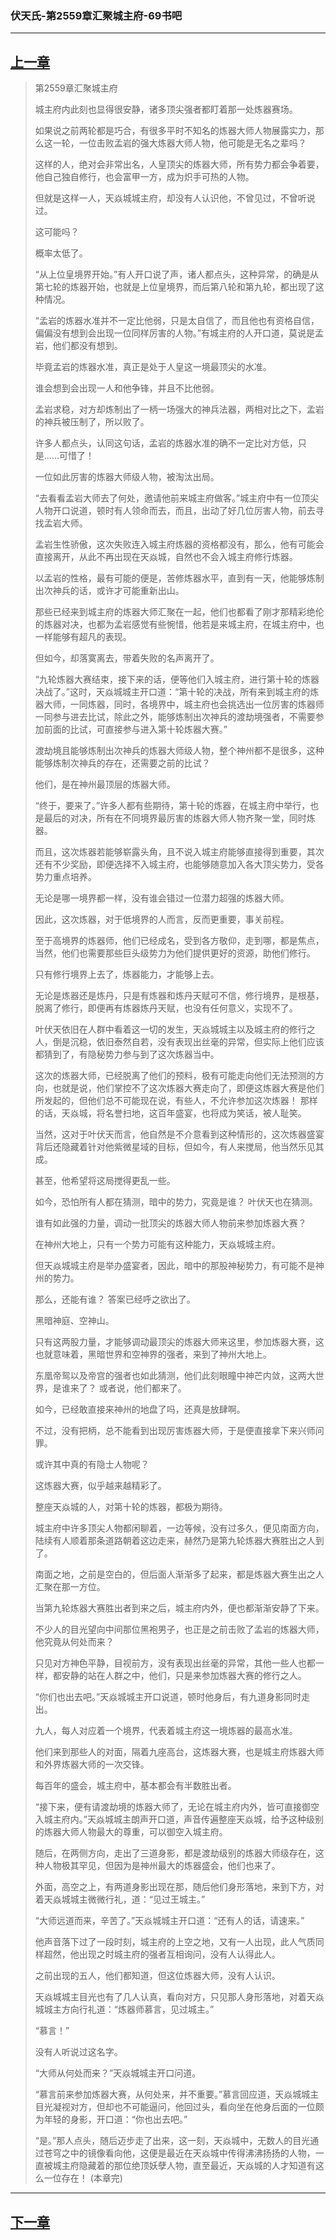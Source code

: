 ### 伏天氏-第2559章汇聚城主府-69书吧

--------
[上一章](./5bd9700a336de607d5fae13c63092c88.md)
--------


>
>
>
>第2559章汇聚城主府
>
>城主府内此刻也显得很安静，诸多顶尖强者都盯着那一处炼器赛场。
>
>如果说之前两轮都是巧合，有很多平时不知名的炼器大师人物展露实力，那么这一轮，一位击败孟岩的强大炼器大师人物，他可能是无名之辈吗？
>
>这样的人，绝对会非常出名，人皇顶尖的炼器大师，所有势力都会争着要，他自己独自修行，也会富甲一方，成为炽手可热的人物。
>
>但就是这样一人，天焱城城主府，却没有人认识他，不曾见过，不曾听说过。
>
>这可能吗？
>
>概率太低了。
>
>“从上位皇境界开始。”有人开口说了声，诸人都点头，这种异常，的确是从第七轮的炼器开始，也就是上位皇境界，而后第八轮和第九轮，都出现了这种情况。
>
>“孟岩的炼器水准并不一定比他弱，只是太自信了，而且他也有资格自信，偏偏没有想到会出现一位同样厉害的人物。”有城主府的人开口道，莫说是孟岩，他们都没有想到。
>
>毕竟孟岩的炼器水准，真正是处于人皇这一境最顶尖的水准。
>
>谁会想到会出现一人和他争锋，并且不比他弱。
>
>孟岩求稳，对方却炼制出了一柄一场强大的神兵法器，两相对比之下，孟岩的神兵被压制了，所以败了。
>
>许多人都点头，认同这句话，孟岩的炼器水准的确不一定比对方低，只是……可惜了！
>
>一位如此厉害的炼器大师级人物，被淘汰出局。
>
>“去看看孟岩大师去了何处，邀请他前来城主府做客。”城主府中有一位顶尖人物开口说道，顿时有人领命而去，而且，出动了好几位厉害人物，前去寻找孟岩大师。
>
>孟岩生性骄傲，这次失败连入城主府炼器的资格都没有，那么，他有可能会直接离开，从此不再出现在天焱城，自然也不会入城主府修行炼器。
>
>以孟岩的性格，最有可能的便是，苦修炼器水平，直到有一天，他能够炼制出次神兵的话，或许才可能重新出山。
>
>那些已经来到城主府的炼器大师汇聚在一起，他们也都看了刚才那精彩绝伦的炼器对决，也都为孟岩感觉有些惋惜，他若是来城主府，在城主府中，也一样能够有超凡的表现。
>
>但如今，却落寞离去，带着失败的名声离开了。
>
>“九轮炼器大赛结束，接下来的话，便等他们入城主府，进行第十轮的炼器决战了。”这时，天焱城城主开口道：“第十轮的决战，所有来到城主府的炼器大师，一同炼器，同时，各境界中，城主府也会挑选出一位厉害的炼器师一同参与进去比试，除此之外，能够炼制出次神兵的渡劫境强者，不需要参加前面的比试，可直接参与进入第十轮炼器大赛。”
>
>渡劫境且能够炼制出次神兵的炼器大师级人物，整个神州都不是很多，这种能够炼制次神兵的存在，还需要之前的比试？
>
>他们，是在神州最顶层的炼器大师。
>
>“终于，要来了。”许多人都有些期待，第十轮的炼器，在城主府中举行，也是最后的对决，所有在不同境界最厉害的炼器大师人物齐聚一堂，同时炼器。
>
>而且，这次炼器若能够崭露头角，且不说入城主府能够直接得到重要，其次还有不少奖励，即便选择不入城主府，也能够随意加入各大顶尖势力，受各势力重点培养。
>
>无论是哪一境界都一样，没有谁会错过一位潜力超强的炼器大师。
>
>因此，这次炼器，对于低境界的人而言，反而更重要，事关前程。
>
>至于高境界的炼器师，他们已经成名，受到各方敬仰，走到哪，都是焦点，当然，他们也需要那些巨头级势力为他们提供更好的资源，助他们修行。
>
>只有修行境界上去了，炼器能力，才能够上去。
>
>无论是炼器还是炼丹，只是有炼器和炼丹天赋可不信，修行境界，是根基，脱离了修行，即便再有炼器炼丹天赋，也没有任何意义，实现不了。
>
>叶伏天依旧在人群中看着这一切的发生，天焱城城主以及城主府的修行之人，倒是沉稳，依旧泰然自若，没有表现出丝毫的异常，但实际上他们应该都猜到了，有隐秘势力参与到了这次炼器当中。
>
>这次的炼器大师，已经脱离了他们的预料，极有可能走向他们无法预测的方向，也就是说，他们掌控不了这次炼器大赛走向了，即便这炼器大赛是他们所发起的，但他们总不可能现在说，有些人，不允许参加这次炼器！
>那样的话，天焱城，将名誉扫地，这百年盛宴，也将成为笑话，被人耻笑。
>
>当然，这对于叶伏天而言，他自然是不介意看到这种情形的，这次炼器盛宴背后还隐藏着针对他紫微星域的目标，但如今，有人来搅局，他当然乐见其成。
>
>甚至，他希望将这局搅得更乱一些。
>
>如今，恐怕所有人都在猜测，暗中的势力，究竟是谁？
>叶伏天也在猜测。
>
>谁有如此强的力量，调动一批顶尖的炼器大师人物前来参加炼器大赛？
>
>在神州大地上，只有一个势力可能有这种能力，天焱城城主府。
>
>但天焱城城主府是举办盛宴者，因此，暗中的那股神秘势力，有可能不是神州的势力。
>
>那么，还能有谁？
>答案已经呼之欲出了。
>
>黑暗神庭、空神山。
>
>只有这两股力量，才能够调动最顶尖的炼器大师来这里，参加炼器大赛，这也就意味着，黑暗世界和空神界的强者，来到了神州大地上。
>
>东凰帝鸳以及帝宫的强者也如此猜测，他们此刻眼瞳中神芒内敛，这两大世界，是谁来了？
>或者说，他们都来了。
>
>如今，已经敢直接来神州的地盘了吗，还真是放肆啊。
>
>不过，没有把柄，总不能看到出现厉害炼器大师，于是便直接拿下来兴师问罪。
>
>或许其中真的有隐士人物呢？
>
>这炼器大赛，似乎越来越精彩了。
>
>整座天焱城的人，对第十轮的炼器，都极为期待。
>
>城主府中许多顶尖人物都闲聊着，一边等候，没有过多久，便见南面方向，陆续有人顺着那条道路朝着这边走来，赫然乃是第九轮炼器大赛胜出之人到了。
>
>南面之地，之前是空白的，但后面人渐渐多了起来，都是炼器大赛生出之人汇聚在那一方位。
>
>当第九轮炼器大赛胜出者到来之后，城主府内外，便也都渐渐安静了下来。
>
>不少人的目光望向中间那位黑袍男子，也正是之前击败了孟岩的炼器大师，他究竟从何处而来？
>
>只见对方神色平静，目视前方，没有表现出丝毫的异常，其他一些人也都一样，都安静的站在人群之中，他们，只是来参加炼器大赛的修行之人。
>
>“你们也出去吧。”天焱城城主开口说道，顿时他身后，有九道身影同时走出。
>
>九人，每人对应着一个境界，代表着城主府这一境炼器的最高水准。
>
>他们来到那些人的对面，隔着九座高台，这炼器大赛，也是城主府炼器大师和外界炼器大师的一次交锋。
>
>每百年的盛会，城主府中，基本都会有半数胜出者。
>
>“接下来，便有请渡劫境的炼器大师了，无论在城主府内外，皆可直接御空入城主府内。”天焱城城主朗声开口道，声音传遍整座天焱城，给予这种级别的炼器大师人物最大的尊重，可以御空入城主府。
>
>随后，在两侧方向，走出了三道身影，都是渡劫级别的炼器大师级存在，这种人物极其罕见，但因为是神州最大的炼器盛会，他们也来了。
>
>外面，高空之上，有两道身影出现在那，随后他们身形落地，来到下方，对着天焱城城主微微行礼，道：“见过王城主。”
>
>“大师远道而来，辛苦了。”天焱城城主开口道：“还有人的话，请速来。”
>
>他声音落下过了一段时刻，城主府的上空之地，又有一人出现，此人气质同样超然，他出现之时城主府的强者互相询问，没有人认得此人。
>
>之前出现的五人，他们都知道，但这位炼器大师，没有人认识。
>
>天焱城城主目光也有了几人认真，看向对方，只见那人身形落地，对着天焱城城主方向行礼道：“炼器师慕言，见过城主。”
>
>“慕言！”
>
>没有人听说过这名字。
>
>“大师从何处而来？”天焱城城主开口问道。
>
>“慕言前来参加炼器大赛，从何处来，并不重要。”慕言回应道，天焱城城主目光凝视对方，但却也不可能逼问，他回过头，看向坐在他身后面的一位颇为年轻的身影，开口道：“你也出去吧。”
>
>“是。”那人点头，随后迈步走了出来，这一刻，天焱城中，无数人的目光通过苍穹之中的镜像看向他，这便是最近在天焱城中传得沸沸扬扬的人物，一直被城主府隐藏着的那位绝顶妖孽人物，直至最近，天焱城的人才知道有这么一位存在！
>(本章完)
>
>

--------
[下一章](./8fdb0852fc1261fcb469c481b6f67bc4.md)
--------
